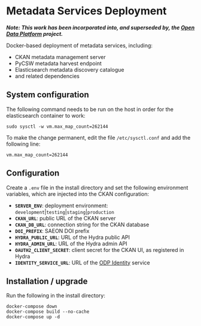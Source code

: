 # Metadata Services Deployment

***Note: This work has been incorporated into, and superseded by, the [Open Data Platform](https://github.com/SAEONData/Open-Data-Platform) project.***

Docker-based deployment of metadata services, including:

- CKAN metadata management server
- PyCSW metadata harvest endpoint
- Elasticsearch metadata discovery catalogue
- and related dependencies

## System configuration
The following command needs to be run on the host in order for the elasticsearch container to work:

    sudo sysctl -w vm.max_map_count=262144

To make the change permanent, edit the file `/etc/sysctl.conf` and add the following line:

    vm.max_map_count=262144

## Configuration
Create a `.env` file in the install directory and set the following environment variables,
which are injected into the CKAN configuration:

- **`SERVER_ENV`**: deployment environment: `development`|`testing`|`staging`|`production`
- **`CKAN_URL`**: public URL of the CKAN server
- **`CKAN_DB_URL`**: connection string for the CKAN database
- **`DOI_PREFIX`**: SAEON DOI prefix
- **`HYDRA_PUBLIC_URL`**: URL of the Hydra public API
- **`HYDRA_ADMIN_URL`**: URL of the Hydra admin API
- **`OAUTH2_CLIENT_SECRET`**: client secret for the CKAN UI, as registered in Hydra
- **`IDENTITY_SERVICE_URL`**: URL of the [ODP Identity](https://github.com/SAEONData/ODP-Identity) service

## Installation / upgrade
Run the following in the install directory:
    
    docker-compose down
    docker-compose build --no-cache
    docker-compose up -d
